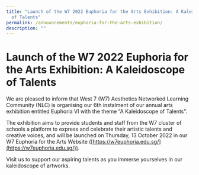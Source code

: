 ```yaml
---
title: "Launch of the W7 2022 Euphoria for the Arts Exhibition: A Kaleidoscope
  of Talents"
permalink: /announcements/euphoria-for-the-arts-exhibition/
description: ""
---
```

# Launch of the W7 2022 Euphoria for the Arts Exhibition: A Kaleidoscope of Talents

We are pleased to inform that West 7 (W7) Aesthetics Networked Learning Community (NLC) is organising our 6th instalment of our annual arts exhibition entitled Euphoria VI with the theme “A Kaleidoscope of Talents”. 

The exhibition aims to provide students and staff from the W7 cluster of schools a platform to express and celebrate their artistic talents and creative voices, and will be launched on Thursday, 13 October 2022 in our W7 Euphoria for the Arts Website ([https://w7euphoria.edu.sg/](https://w7euphoria.edu.sg/)).

Visit us to support our aspiring talents as you immerse yourselves in our kaleidoscope of artworks.